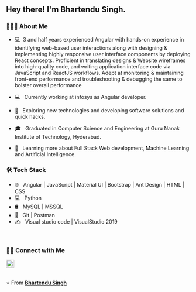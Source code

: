 <!--
- 🔭 I’m currently looking for job ...
- 🌱 I’m currently learning ...
- 👯 I’m looking to collaborate on ...
- 🤔 I’m looking for help with ...
- 💬 Ask me about tech things...
- 📫 How to reach me: just google me ...
- 😄 Pronouns: developer...
- ⚡ Fun fact: ...
-->
<h2> Hey there! I'm Bhartendu Singh.</h2>

<h3> 👨🏻‍💻 About Me </h3>

- 💻&nbsp; 3 and half years experienced Angular with hands-on experience in identifying web-based user interactions along with designing & implementing highly responsive user interface components by deploying React concepts. Proficient in translating designs & Website wireframes into high-quality code, and writing application interface code via JavaScript and ReactJS workflows. Adept at monitoring & maintaining front-end performance and troubleshooting & debugging the same to bolster overall performance

- 💻 &nbsp; Currently working at infosys as Angular developer.
- 🤔 &nbsp; Exploring new technologies and developing software solutions and quick hacks.
- 🎓 &nbsp; Graduated in Computer Science and Engineering at Guru Nanak Institute of Technology, Hyderabad.
- 🌱 &nbsp; Learning more about Full Stack Web development, Machine Learning and Artificial Intelligence.

<h3>🛠 Tech Stack</h3>

- 🌐 &nbsp;  Angular | JavaScript | Material UI | Bootstrap | Ant Design | HTML | CSS
- 💻 &nbsp; Python
- 🛢 &nbsp; MySQL | MSSQL 
- 🔧 &nbsp; Git  | Postman
- ✍️ &nbsp; Visual studio code | VisualStudio 2019

<br/>



<h3> 🤝🏻 Connect with Me </h3>



<a href="https://github.com/abd032"  style="margin-right: 20px; text-decoration:none;">
  <img alt="Bhartendu Singh's Github" width="22px" src="https://cdn.jsdelivr.net/npm/simple-icons@v3/icons/github.svg" />
</a>

<br />
<br />

⭐️ From **[Bhartendu Singh](https://github.com/abd032)**
